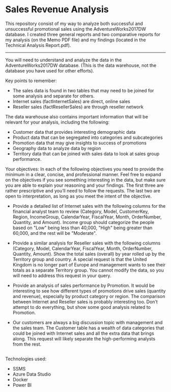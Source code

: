 
# Sales Revenue Analysis

This repository consist of my way to analyze both successful and unsuccessful promotional sales using the AdventureWorks2017DW database. I created three general reports and two comparative reports for my analysis (on the Memo PDF file) and my findings (located in the Technical Analysis Report.pdf).

----
You will need to understand and analyze the data in the AdventureWorks2017DW database. (This is the data warehouse, not the database you have used for other efforts).

Key points to remember:

* The sales data is found in two tables that may need to be joined for some analysis and separate for others.
* Internet sales (factInternetSales) are direct, online sales
* Reseller sales (factResellerSales) are through reseller network

The data warehouse also contains important information that will be relevant for your analysis, including the following:

* Customer data that provides interesting demographic data
* Product data that can be segregated into categories and subcategories
* Promotion data that may give insights to success of promotions
* Geography data to analyze data by region
* Territory data that can be joined with sales data to look at sales group performance.

Your objectives:
In each of the following objectives you need to provide the minimum in a clear, concise, and professional manner. Feel free to expand on the objectives if you see something interesting in the data, but make sure you are able to explain your reasoning and your findings. The first three are rather prescriptive and you’ll need to follow the requests. The last two are open to interpretation, as long as you meet the intent of the objective.

* Provide a detailed list of Internet sales with the following columns for the financial analyst team to review (Category, Model, CustomerKey, Region, IncomeGroup, CalendarYear, FiscalYear, Month, OrderNumber, Quantity, and Amount). Income group should categorize the people based on "Low" being less than 40,000, "High" being greater than 60,000, and the rest will be "Moderate".

* Provide a similar analysis for Reseller sales with the following columns (Category, Model, CalendarYear, FiscalYear, Month, OrderNumber, Quantity, Amount).
Show the total sales (overall) by year rolled up by the Territory group and country. A special request is that the United Kingdom is no longer part of Europe and management wants to see their totals as a separate Territory group. You cannot modify the data, so you will need to address this request in your query.

* Provide an analysis of sales performance by Promotion. It would be interesting to see how different types of promotions drive sales (quantity and revenue), especially by product category or region. The comparison between Internet and Reseller sales is probably interesting too. Don’t attempt to do everything, but show some good analysis related to Promotion.

* Our customers are always a big discussion topic with management and the sales team. The Customer table has a wealth of data categories that could be joined with Internet sales and all the extra data that brings along. This request will likely separate the high-performing analysts from the rest.

##
Technologies used:
* SSMS 
* Azure Data Studio 
* Docker 
* Power BI


